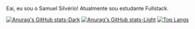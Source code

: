 Eai, eu sou o Samuel Silvério!
Atualmente sou estudante Fullstack.


[![Anurag's GitHub stats-Dark](https://github-readme-stats.vercel.app/api?username=Samuel-prata&show_icons=true&theme=dark#gh-dark-mode-only)](https://github.com/Samuel-prata/github-readme-stats#gh-dark-mode-only)
[![Anurag's GitHub stats-Light](https://github-readme-stats.vercel.app/api?username=Samuel-prata&show_icons=true&theme=default#gh-light-mode-only)](https://github.com/Samuel-prata/github-readme-stats#gh-light-mode-only)
[![Top Langs](https://github-readme-stats.vercel.app/api/top-langs/?username=Samuel-prata)](https://github.com/Samuel-prata/github-readme-stats)
